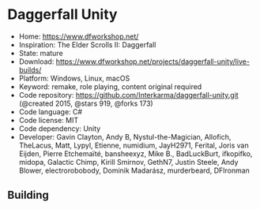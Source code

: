 # Daggerfall Unity

- Home: https://www.dfworkshop.net/
- Inspiration: The Elder Scrolls II: Daggerfall
- State: mature
- Download: https://www.dfworkshop.net/projects/daggerfall-unity/live-builds/
- Platform: Windows, Linux, macOS
- Keyword: remake, role playing, content original required
- Code repository: https://github.com/Interkarma/daggerfall-unity.git (@created 2015, @stars 919, @forks 173)
- Code language: C#
- Code license: MIT
- Code dependency: Unity
- Developer: Gavin Clayton, Andy B, Nystul-the-Magician, Allofich, TheLacus, Matt, Lypyl, Etienne, numidium, JayH2971, Ferital, Joris van Eijden, Pierre Etchemaïté, bansheexyz, Mike B., BadLuckBurt, ifkopifko, midopa, Galactic Chimp, Kirill Smirnov, GethN7, Justin Steele, Andy Blower, electrorobobody, Dominik Madarász, murderbeard, DFIronman

## Building
